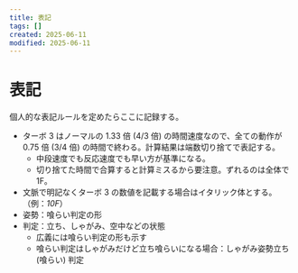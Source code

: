 ```yaml
---
title: 表記
tags: []
created: 2025-06-11
modified: 2025-06-11
---
```


# 表記

個人的な表記ルールを定めたらここに記録する。

- ターボ 3 はノーマルの 1.33 倍 (4/3 倍) の時間速度なので、全ての動作が 0.75 倍 (3/4 倍) の時間で終わる。計算結果は端数切り捨てで表記する。
	- 中段速度でも反応速度でも早い方が基準になる。
	- 切り捨てた時間で合算すると計算ミスるから要注意。ずれるのは全体で 1F。
- 文脈で明記なくターボ 3 の数値を記載する場合はイタリック体とする。（例：*10F*）
- 姿勢：喰らい判定の形
- 判定：立ち、しゃがみ、空中などの状態
	- 広義には喰らい判定の形も示す
	- 喰らい判定はしゃがみだけど立ち喰らいになる場合：しゃがみ姿勢立ち (喰らい) 判定

